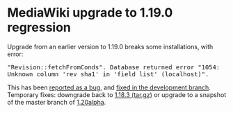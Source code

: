 <!-- -
Title: MediaWiki upgrade to 1.19.0 regression
Author: Marios Zindilis
First Published: 2012-05-11
- -->

MediaWiki upgrade to 1.19.0 regression
======================================

Upgrade from an earlier version to 1.19.0 breaks some installations, with error:

<pre>"Revision::fetchFromConds". Database returned error "1054:
Unknown column 'rev_sha1' in 'field list' (localhost)".</pre>

This has been <a href="https://bugzilla.wikimedia.org/show_bug.cgi?id=34310" title="MediaWiki Bugzilla BUG 34310">reported as a bug</a>, and <a href="https://www.mediawiki.org/wiki/Special:Code/MediaWiki/111123" title="MediaWiki Patch 111123 for Bug 34310">fixed in the development branch</a>. Temporary fixes: downgrade back to <a href="http://download.wikimedia.org/mediawiki/1.18/mediawiki-1.18.3.tar.gz" title="MediaWiki 1.18.3 Tarball">1.18.3 (tar.gz)</a> or upgrade to a snapshot of the master branch of <a href="https://toolserver.org/~krinkle/mwSnapshots/" title="MediaWiki development snapshots">1.20alpha</a>.
